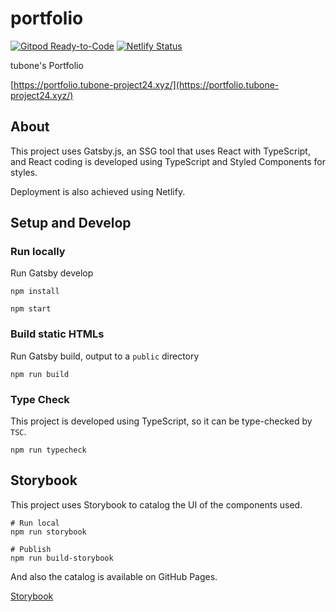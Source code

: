 # portfolio
[![Gitpod Ready-to-Code](https://img.shields.io/badge/Gitpod-Ready--to--Code-blue?logo=gitpod)](https://gitpod.io/#https://github.com/tubone24/portfolio) 
[![Netlify Status](https://api.netlify.com/api/v1/badges/a7c93ef1-617a-44a1-95e5-7b861cd74c3a/deploy-status)](https://app.netlify.com/sites/sleepy-neumann-6a84c0/deploys)

tubone's Portfolio

[https://portfolio.tubone-project24.xyz/](https://portfolio.tubone-project24.xyz/)

## About

This project uses Gatsby.js, an SSG tool that uses React with TypeScript, and React coding is developed using TypeScript and Styled Components for styles.

Deployment is also achieved using Netlify.

## Setup and Develop

### Run locally

Run Gatsby develop

```
npm install

npm start
```

### Build static HTMLs

Run Gatsby build, output to a `public` directory

```
npm run build
```

### Type Check

This project is developed using TypeScript, so it can be type-checked by `TSC`.

```
npm run typecheck
```

## Storybook

This project uses Storybook to catalog the UI of the components used.

```
# Run local
npm run storybook

# Publish
npm run build-storybook
```

And also the catalog is available on GitHub Pages.

[Storybook](https://tubone24.github.io/portfolio/?path=/story/example-introduction--page)

## 
